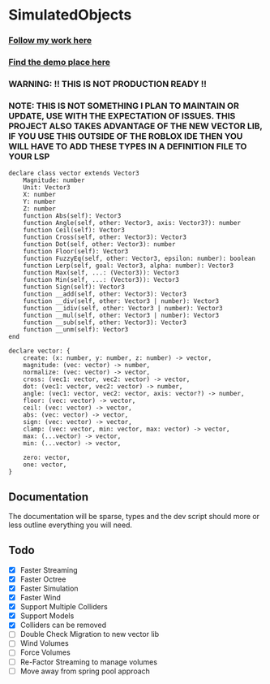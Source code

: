 # SimulatedObjects

### [Follow my work here](https://discord.gg/5h4XtFXT4g)
### [Find the demo place here](https://www.roblox.com/games/123043842788748/Simulated-Objects-v2)

### WARNING: !! THIS IS NOT PRODUCTION READY !!

### NOTE: THIS IS NOT SOMETHING I PLAN TO MAINTAIN OR UPDATE, USE WITH THE EXPECTATION OF ISSUES. THIS PROJECT ALSO TAKES ADVANTAGE OF THE NEW VECTOR LIB, IF YOU USE THIS OUTSIDE OF THE ROBLOX IDE THEN YOU WILL HAVE TO ADD THESE TYPES IN A DEFINITION FILE TO YOUR LSP

```luau
declare class vector extends Vector3
    Magnitude: number
    Unit: Vector3
    X: number
    Y: number
    Z: number
    function Abs(self): Vector3
    function Angle(self, other: Vector3, axis: Vector3?): number
    function Ceil(self): Vector3
    function Cross(self, other: Vector3): Vector3
    function Dot(self, other: Vector3): number
    function Floor(self): Vector3
    function FuzzyEq(self, other: Vector3, epsilon: number): boolean
    function Lerp(self, goal: Vector3, alpha: number): Vector3
    function Max(self, ...: (Vector3)): Vector3
    function Min(self, ...: (Vector3)): Vector3
    function Sign(self): Vector3
    function __add(self, other: Vector3): Vector3
    function __div(self, other: Vector3 | number): Vector3
    function __idiv(self, other: Vector3 | number): Vector3
    function __mul(self, other: Vector3 | number): Vector3
    function __sub(self, other: Vector3): Vector3
    function __unm(self): Vector3
end

declare vector: {
    create: (x: number, y: number, z: number) -> vector,
    magnitude: (vec: vector) -> number,
    normalize: (vec: vector) -> vector,
    cross: (vec1: vector, vec2: vector) -> vector,
    dot: (vec1: vector, vec2: vector) -> number,
    angle: (vec1: vector, vec2: vector, axis: vector?) -> number,
    floor: (vec: vector) -> vector,
    ceil: (vec: vector) -> vector,
    abs: (vec: vector) -> vector,
    sign: (vec: vector) -> vector,
    clamp: (vec: vector, min: vector, max: vector) -> vector,
    max: (...vector) -> vector,
    min: (...vector) -> vector,

    zero: vector,
    one: vector,
}
```
## Documentation
The documentation will be sparse, types and the dev script should more or less outline everything you will need.

## Todo
- [x] Faster Streaming
- [x] Faster Octree
- [x] Faster Simulation
- [x] Faster Wind
- [x] Support Multiple Colliders
- [x] Support Models
- [x] Colliders can be removed
- [ ] Double Check Migration to new vector lib
- [ ] Wind Volumes
- [ ] Force Volumes
- [ ] Re-Factor Streaming to manage volumes
- [ ] Move away from spring pool approach
